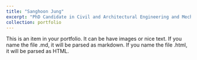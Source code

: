 ```yaml
---
title: "Sanghoon Jung"
excerpt: "PhD Candidate in Civil and Architectural Engineering and Mechanics, the University of Arizona"
collection: portfolio
---
```


This is an item in your portfolio. It can be have images or nice text. If you name the file .md, it will be parsed as markdown. If you name the file .html, it will be parsed as HTML. 

